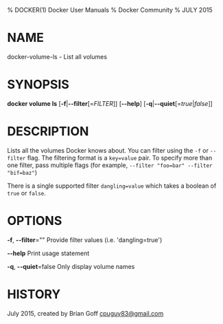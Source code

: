 % DOCKER(1) Docker User Manuals
% Docker Community
% JULY 2015
# NAME
docker-volume-ls - List all volumes

# SYNOPSIS
**docker volume ls**
[**-f**|**--filter**[=*FILTER*]]
[**--help**]
[**-q**|**--quiet**[=*true*|*false*]]

# DESCRIPTION

Lists all the volumes Docker knows about. You can filter using the `-f` or `--filter` flag. The filtering format is a `key=value` pair. To specify more than one filter,  pass multiple flags (for example,  `--filter "foo=bar" --filter "bif=baz"`)

There is a single supported filter `dangling=value` which takes a boolean of `true` or `false`.

# OPTIONS
**-f**, **--filter**=""
  Provide filter values (i.e. 'dangling=true')

**--help**
  Print usage statement

**-q**, **--quiet**=false
  Only display volume names

# HISTORY
July 2015, created by Brian Goff <cpuguy83@gmail.com>
